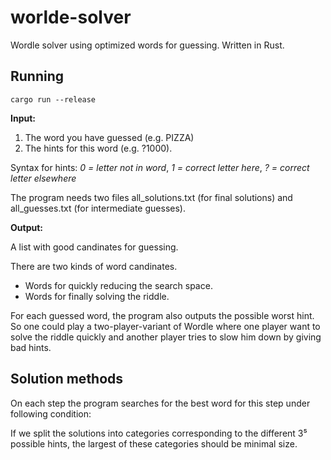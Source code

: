 # worlde-solver
Wordle solver using optimized words for guessing. Written in Rust.

## Running

    cargo run --release

**Input:**
1) The word you have guessed (e.g. PIZZA)
2) The hints for this word (e.g. ?1000).

Syntax for hints: 
_0 = letter not in word_,
_1 = correct letter here_,
_? = correct letter elsewhere_

The program needs two files all_solutions.txt (for final solutions) and all_guesses.txt (for intermediate guesses).

**Output:**

A list with good candinates for guessing.

There are two kinds of word candinates.
* Words for quickly reducing the search space.
* Words for finally solving the riddle.

For each guessed word, the program also outputs the possible worst hint. 
So one could play a two-player-variant of Wordle where one player want to solve the riddle quickly and another player tries to slow him down by giving bad hints.

## Solution methods

On each step the program searches for the best word for this step under following condition:

If we split the solutions into categories corresponding to the different 3⁵ possible hints, the largest of these categories should be minimal size.